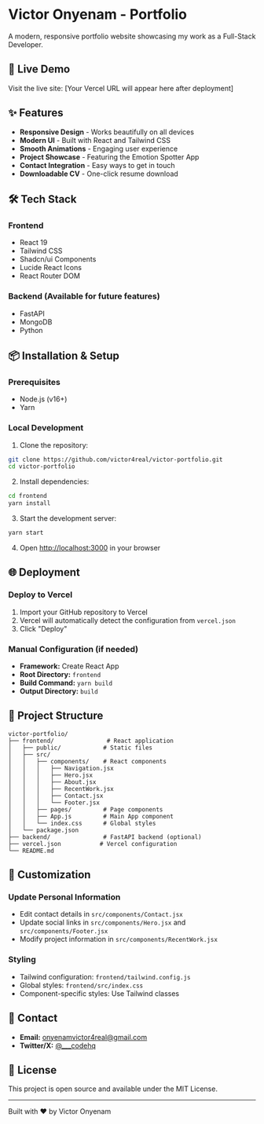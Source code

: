 # Victor Onyenam - Portfolio

A modern, responsive portfolio website showcasing my work as a Full-Stack Developer.

## 🚀 Live Demo

Visit the live site: [Your Vercel URL will appear here after deployment]

## ✨ Features

- **Responsive Design** - Works beautifully on all devices
- **Modern UI** - Built with React and Tailwind CSS
- **Smooth Animations** - Engaging user experience
- **Project Showcase** - Featuring the Emotion Spotter App
- **Contact Integration** - Easy ways to get in touch
- **Downloadable CV** - One-click resume download

## 🛠️ Tech Stack

### Frontend
- React 19
- Tailwind CSS
- Shadcn/ui Components
- Lucide React Icons
- React Router DOM

### Backend (Available for future features)
- FastAPI
- MongoDB
- Python

## 📦 Installation & Setup

### Prerequisites
- Node.js (v16+)
- Yarn

### Local Development

1. Clone the repository:
```bash
git clone https://github.com/victor4real/victor-portfolio.git
cd victor-portfolio
```

2. Install dependencies:
```bash
cd frontend
yarn install
```

3. Start the development server:
```bash
yarn start
```

4. Open [http://localhost:3000](http://localhost:3000) in your browser

## 🌐 Deployment

### Deploy to Vercel

1. Import your GitHub repository to Vercel
2. Vercel will automatically detect the configuration from `vercel.json`
3. Click "Deploy"

### Manual Configuration (if needed)
- **Framework:** Create React App
- **Root Directory:** `frontend`
- **Build Command:** `yarn build`
- **Output Directory:** `build`

## 📂 Project Structure

```
victor-portfolio/
├── frontend/               # React application
│   ├── public/            # Static files
│   ├── src/
│   │   ├── components/    # React components
│   │   │   ├── Navigation.jsx
│   │   │   ├── Hero.jsx
│   │   │   ├── About.jsx
│   │   │   ├── RecentWork.jsx
│   │   │   ├── Contact.jsx
│   │   │   └── Footer.jsx
│   │   ├── pages/         # Page components
│   │   ├── App.js         # Main App component
│   │   └── index.css      # Global styles
│   └── package.json
├── backend/               # FastAPI backend (optional)
├── vercel.json           # Vercel configuration
└── README.md
```

## 🎨 Customization

### Update Personal Information
- Edit contact details in `src/components/Contact.jsx`
- Update social links in `src/components/Hero.jsx` and `src/components/Footer.jsx`
- Modify project information in `src/components/RecentWork.jsx`

### Styling
- Tailwind configuration: `frontend/tailwind.config.js`
- Global styles: `frontend/src/index.css`
- Component-specific styles: Use Tailwind classes

## 📧 Contact

- **Email:** onyenamvictor4real@gmail.com
- **Twitter/X:** [@___codehq](https://twitter.com/___codehq)

## 📄 License

This project is open source and available under the MIT License.

---

Built with ❤️ by Victor Onyenam
